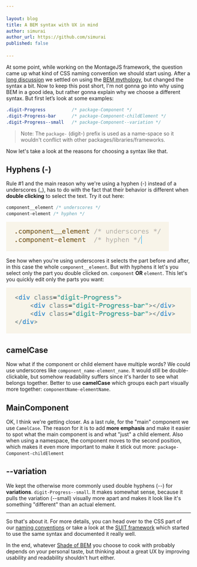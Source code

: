 ```yaml
---

layout: blog
title: A BEM syntax with UX in mind
author: simurai
author_url: https://github.com/simurai
published: false

---
```


At some point, while working on the MontageJS framework, the question came up what kind of CSS naming convention we should start using. After a [long discussion](https://github.com/montagejs/montage/issues/795) we settled on using the [BEM mythology](http://bem.info/method/definitions/), but changed the syntax a bit. Now to keep this post short, I'm not gonna go into why using BEM in a good idea, but rather gonna explain why we choose a different syntax. But first let’s look at some examples:

```css
.digit-Progress          /* package-Component */
.digit-Progress-bar      /* package-Component-childElement */
.digit-Progress--small   /* package-Component--variation */
```

> Note: The `package-` (digit-) prefix is used as a name-space so it wouldn't conflict with other packages/libraries/frameworks.

Now let's take a look at the reasons for choosing a syntax like that.

## Hyphens (-)
Rule #1 and the main reason why we're using a hyphen (-) instead of a underscores (_), has to do with the fact that their behavior is different when __double clicking__ to select the text. Try it out here:

```css
component__element /* underscores */
component-element /* hyphen */
```

![naming-conventions-1](../images/blog/naming-conventions-1.gif)

See how when you're using underscores it selects the part before and after, in this case the whole `component__element`. But with hyphens it let's you select only the part you double clicked on. `component` __OR__ `element`. This let's you quickly edit only the parts you want:

![naming-conventions-2](../images/blog/naming-conventions-2.gif)

## camelCase
Now what if the component or child element have multiple words? We could use underscores like `component_name-element_name`. It would still be double-clickable, but somehow readability suffers since it's harder to see what belongs together. Better to use __camelCase__ which groups each part visually more together: `componentName-elementName`.

## MainComponent
OK, I think we're getting closer. As a last rule, for the "main" component we use `CamelCase`. The reason for it is to add __more emphasis__ and make it easier to spot what the main component is and what "just" a child element. Also when using a namespace, the component moves to the second position, which makes it even more important to make it stick out more: `package-Component-childElement`

## --variation
We kept the otherwise more commonly used double hyphens (--) for __variations__. `digit-Progress--small`. It makes somewhat sense, because it pulls the variation (--small) visually more apart and makes it look like it's something "different" than an actual element.

-------------

So that's about it. For more details, you can head over to the CSS part of our [naming conventions](http://montagejs.org/docs/naming-conventions.html) or take a look at the [SUIT framework](https://github.com/suitcss/suit/blob/master/doc/naming-conventions.md) which started to use the same syntax and documented it really well.

In the end, whatever [Shade of BEM](http://blog.kaelig.fr/post/48196348743/fifty-shades-of-bem) you choose to cook with probably depends on your personal taste, but thinking about a great UX by improving usability and readability shouldn't hurt either.
